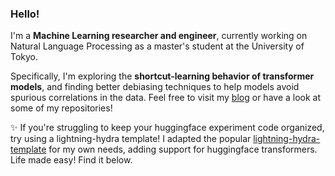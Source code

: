 ### Hello!

I'm a **Machine Learning researcher and engineer**, currently working on Natural Language Processing as a master's student at the University of Tokyo.

Specifically, I'm exploring the **shortcut-learning behavior of transformer models**, and finding better debiasing techniques to help models avoid spurious correlations in the data. Feel free to visit my [blog](https://mariomeissner.github.io/) or have a look at some of my repositories!

✨ If you're struggling to keep your huggingface experiment code organized, try using a lightning-hydra template! I adapted the popular [lightning-hydra-template](https://github.com/ashleve/lightning-hydra-template) for my own needs, adding support for huggingface transformers. Life made easy! Find it below.


<!--
**mariomeissner/mariomeissner** is a ✨ _special_ ✨ repository because its `README.md` (this file) appears on your GitHub profile.

Here are some ideas to get you started:

- 🔭 I’m currently working on ...
- 🌱 I’m currently learning ...
- 👯 I’m looking to collaborate on ...
- 🤔 I’m looking for help with ...
- 💬 Ask me about ...
- 📫 How to reach me: ...
- 😄 Pronouns: ...
- ⚡ Fun fact: ...
-->
